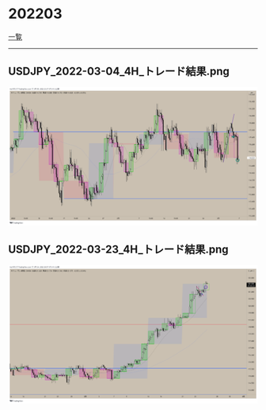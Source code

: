 ﻿# 202203
[一覧](../index.md)

---
## USDJPY_2022-03-04_4H_トレード結果.png
![](./USDJPY_2022-03-04_4H_トレード結果.png)  
## USDJPY_2022-03-23_4H_トレード結果.png
![](./USDJPY_2022-03-23_4H_トレード結果.png)  

